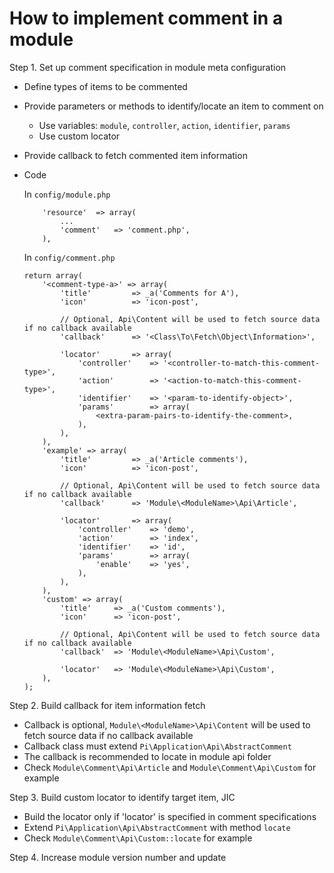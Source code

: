 How to implement comment in a module
====================================

Step 1. Set up comment specification in module meta configuration

- Define types of items to be commented
- Provide parameters or methods to identify/locate an item to comment on
  - Use variables: `module`, `controller`, `action`, `identifier`, `params`
  - Use custom locator
- Provide callback to fetch commented item information
- Code

    In `config/module.php`
    ```
        'resource'  => array(
            ...
            'comment'   => 'comment.php',
        ),
    ```

    In `config/comment.php`
    ```
    return array(
        '<comment-type-a>' => array(
            'title'         => _a('Comments for A'),
            'icon'          => 'icon-post',

            // Optional, Api\Content will be used to fetch source data if no callback available
            'callback'      => '<Class\To\Fetch\Object\Information>',

            'locator'       => array(
                'controller'    => '<controller-to-match-this-comment-type>',
                'action'        => '<action-to-match-this-comment-type>',
                'identifier'    => '<param-to-identify-object>',
                'params'        => array(
                    <extra-param-pairs-to-identify-the-comment>,
                ),
            ),
        ),
        'example' => array(
            'title'         => _a('Article comments'),
            'icon'          => 'icon-post',

            // Optional, Api\Content will be used to fetch source data if no callback available
            'callback'      => 'Module\<ModuleName>\Api\Article',

            'locator'       => array(
                'controller'    => 'demo',
                'action'        => 'index',
                'identifier'    => 'id',
                'params'        => array(
                    'enable'    => 'yes',
                ),
            ),
        ),
        'custom' => array(
            'title'     => _a('Custom comments'),
            'icon'      => 'icon-post',

            // Optional, Api\Content will be used to fetch source data if no callback available
            'callback'  => 'Module\<ModuleName>\Api\Custom',

            'locator'   => 'Module\<ModuleName>\Api\Custom',
        ),
    );
    ```

Step 2. Build callback for item information fetch

- Callback is optional, `Module\<ModuleName>\Api\Content` will be used to fetch source data if no callback available
- Callback class must extend `Pi\Application\Api\AbstractComment`
- The callback is recommended to locate in module api folder
- Check `Module\Comment\Api\Article` and `Module\Comment\Api\Custom` for example

Step 3. Build custom locator to identify target item, JIC

- Build the locator only if 'locator' is specified in comment specifications
- Extend `Pi\Application\Api\AbstractComment` with method `locate`
- Check `Module\Comment\Api\Custom::locate` for example

Step 4. Increase module version number and update
